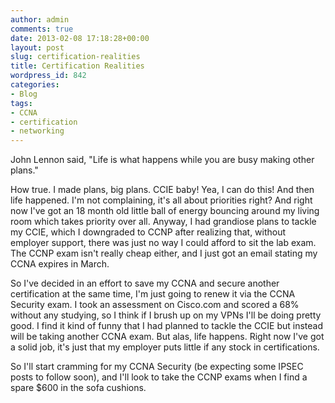 ```yaml
---
author: admin
comments: true
date: 2013-02-08 17:18:28+00:00
layout: post
slug: certification-realities
title: Certification Realities
wordpress_id: 842
categories:
- Blog
tags:
- CCNA
- certification
- networking
---
```


John Lennon said, "Life is what happens while you are busy making other plans."

How true. I made plans, big plans. CCIE baby! Yea, I can do this! And then life happened. I'm not complaining, it's all about priorities right? And right now I've got an 18 month old little ball of energy bouncing around my living room which takes priority over all. Anyway, I had grandiose plans to tackle my CCIE, which I downgraded to CCNP after realizing that, without employer support, there was just no way I could afford to sit the lab exam. The CCNP exam isn't really cheap either, and I just got an email stating my CCNA expires in March. 

So I've decided in an effort to save my CCNA and secure another certification at the same time, I'm just going to renew it via the CCNA Security exam. I took an assessment on Cisco.com and scored a 68% without any studying, so I think if I brush up on my VPNs I'll be doing pretty good. I find it kind of funny that I had planned to tackle the CCIE but instead will be taking another CCNA exam. But alas, life happens. Right now I've got a solid job, it's just that my employer puts little if any stock in certifications. 

So I'll start cramming for my CCNA Security (be expecting some IPSEC posts to follow soon), and I'll look to take the CCNP exams when I find a spare $600 in the sofa cushions.
